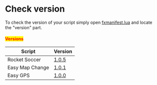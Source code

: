 # Check version

To check the version of your script simply open [fxmanifest.lua](rocket-soccer/fxmanifest.md) and locate the "version" part.

#### <mark style="color:red;">Versions</mark>

| Script          | Version                                         |
| --------------- | ----------------------------------------------- |
| Rocket Soccer   | [1.0.5](rocket-soccer/update.md#update-1.0.5)   |
| Easy Map Change | [1.0.1](easy-map-change/update.md#update-1.0.1) |
| Easy GPS        | [1.0.0](easy-gps/update.md)                     |
